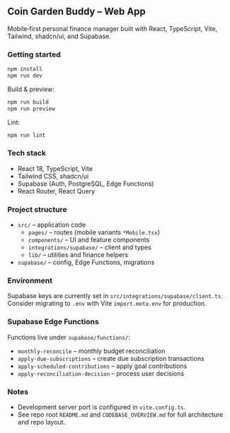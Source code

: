 ## Coin Garden Buddy – Web App

Mobile‑first personal finance manager built with React, TypeScript, Vite, Tailwind, shadcn/ui, and Supabase.

### Getting started

```bash
npm install
npm run dev
```

Build & preview:

```bash
npm run build
npm run preview
```

Lint:

```bash
npm run lint
```

### Tech stack

- React 18, TypeScript, Vite
- Tailwind CSS, shadcn/ui
- Supabase (Auth, PostgreSQL, Edge Functions)
- React Router, React Query

### Project structure

- `src/` – application code
  - `pages/` – routes (mobile variants `*Mobile.tsx`)
  - `components/` – UI and feature components
  - `integrations/supabase/` – client and types
  - `lib/` – utilities and finance helpers
- `supabase/` – config, Edge Functions, migrations

### Environment

Supabase keys are currently set in `src/integrations/supabase/client.ts`. Consider migrating to `.env` with Vite `import.meta.env` for production.

### Supabase Edge Functions

Functions live under `supabase/functions/`:
- `monthly-reconcile` – monthly budget reconciliation
- `apply-due-subscriptions` – create due subscription transactions
- `apply-scheduled-contributions` – apply goal contributions
- `apply-reconciliation-decision` – process user decisions

### Notes

- Development server port is configured in `vite.config.ts`.
- See repo root `README.md` and `CODEBASE_OVERVIEW.md` for full architecture and repo layout.
